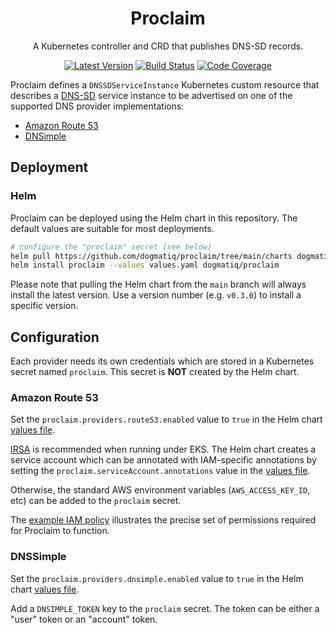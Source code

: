 <div align="center">

# Proclaim

A Kubernetes controller and CRD that publishes DNS-SD records.

[![Latest Version](https://img.shields.io/github/tag/dogmatiq/proclaim.svg?&style=for-the-badge&label=semver)](https://github.com/dogmatiq/proclaim/releases)
[![Build Status](https://img.shields.io/github/actions/workflow/status/dogmatiq/proclaim/ci.yml?style=for-the-badge&branch=main)](https://github.com/dogmatiq/proclaim/actions/workflows/ci.yml)
[![Code Coverage](https://img.shields.io/codecov/c/github/dogmatiq/proclaim/main.svg?style=for-the-badge)](https://codecov.io/github/dogmatiq/proclaim)

</div>

Proclaim defines a `DNSSDServiceInstance` Kubernetes custom resource that
describes a [DNS-SD] service instance to be advertised on one of the supported
DNS provider implementations:

- [Amazon Route 53](https://aws.amazon.com/route53/)
- [DNSimple](https://dnsimple.com/)

## Deployment

### Helm

Proclaim can be deployed using the Helm chart in this repository.
The default values are suitable for most deployments.

```bash
# configure the "proclaim" secret (see below)
helm pull https://github.com/dogmatiq/proclaim/tree/main/charts dogmatiq/proclaim
helm install proclaim --values values.yaml dogmatiq/proclaim
```

Please note that pulling the Helm chart from the `main` branch will always
install the latest version. Use a version number (e.g. `v0.3.0`) to install a
specific version.

## Configuration

Each provider needs its own credentials which are stored in a Kubernetes secret
named `proclaim`. This secret is **NOT** created by the Helm chart.

### Amazon Route 53

Set the `proclaim.providers.route53.enabled` value to `true` in the Helm chart
[values file].

[IRSA] is recommended when running under EKS. The Helm chart creates a service
account which can be annotated with IAM-specific annotations by setting the
`proclaim.serviceAccount.annotations` value in the [values file].

Otherwise, the standard AWS environment variables (`AWS_ACCESS_KEY_ID`, etc) can
be added to the `proclaim` secret.

The [example IAM policy] illustrates the precise set of permissions required for
Proclaim to function.

### DNSSimple

Set the `proclaim.providers.dnsimple.enabled` value to `true` in the Helm chart
[values file].

Add a `DNSIMPLE_TOKEN` key to the `proclaim` secret. The token can be either a
"user" token or an "account" token.

<!-- references -->

[dns-sd]: https://www.rfc-editor.org/rfc/rfc6763
[amazon route53]: https://aws.amazon.com/route53/
[dnsimple.com]: https://dnsimple.com/
[irsa]: https://docs.aws.amazon.com/eks/latest/userguide/iam-roles-for-service-accounts.html
[values file]: charts/values.yaml
[example iam policy]: examples/iam/policy.json
